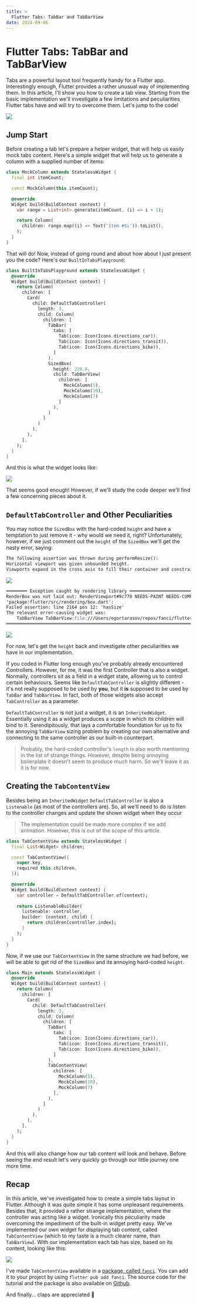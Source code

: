 ```yaml
---
title: >
  Flutter Tabs: TabBar and TabBarView
date: 2024-09-06
---
```


# Flutter Tabs: TabBar and TabBarView

Tabs are a powerful layout tool frequently handy for a Flutter app. Interestingly enough, Flutter provides a rather unusual way of implementing them. In this article, I'll show you how to create a tab view. Starting from the basic implementation we'll investigate a few limitations and peculiarities Flutter tabs have and will try to overcome them. Let's jump to the code!

![](thumb.png)

## Jump Start

Before creating a tab let's prepare a helper widget, that will help us easily mock tabs content. Here's a simple widget that will help us to generate a column with a supplied number of items:

```dart
class MockColumn extends StatelessWidget {
  final int itemCount;

  const MockColumn(this.itemCount);

  @override
  Widget build(BuildContext context) {
    var range = List<int>.generate(itemCount, (i) => i + 1);

    return Column(
      children: range.map((i) => Text('Item #$i')).toList(),
    );
  }
}
```

That will do! Now, instead of going round and about how about I just present you the code? Here's our `BuiltInTabsPlayground`:

```dart
class BuiltInTabsPlayground extends StatelessWidget {
  @override
  Widget build(BuildContext context) {
    return Column(
      children: [
        Card(
          child: DefaultTabController(
            length: 3, 
            child: Column(
              children: [
                TabBar(
                  tabs: [
                    Tab(icon: Icon(Icons.directions_car)),
                    Tab(icon: Icon(Icons.directions_transit)),
                    Tab(icon: Icon(Icons.directions_bike)),
                  ]
                ),
                SizedBox( 
                  height: 220.0,
                  child: TabBarView(
                    children: [
                      MockColumn(5),
                      MockColumn(10),
                      MockColumn(7)
                    ]
                  ),
                )
              ]
            )
          ),
        ),
      ],
    );
  }
}
```

And this is what the widget looks like:

![](built-in.gif)

That seems good enough! However, if we'll study the code deeper we'll find a few concerning pieces about it.

## `DefaultTabController` and Other Peculiarities

You may notice the `SizedBox` with the hard-coded `height` and have a temptation to just remove it - why would we need it, right? Unfortunately, however, if we just comment out the `height` of the `SizedBox` we'll get the nasty error, saying:

```markdown
The following assertion was thrown during performResize():
Horizontal viewport was given unbounded height.
Viewports expand in the cross axis to fill their container and constrain their children to match their extent in the cross axis. In this case, a horizontal viewport was given an unlimited amount of vertical space in which to expand.
```
![](error-p1.png)

```markdown
════════ Exception caught by rendering library ═════════════════════════════════
RenderBox was not laid out: RenderViewport#9c770 NEEDS-PAINT NEEDS-COMPOSITING-BITS-UPDATE
'package:flutter/src/rendering/box.dart':
Failed assertion: line 2164 pos 12: 'hasSize'
The relevant error-causing widget was:
    TabBarView TabBarView:file:///Users/egortarasov/repos/fanci/flutter/lib/tabs/playground.dart:119:26
════════════════════════════════════════════════════════════════════════════════
```

![](error-p2.png)

For now, let's get the `height` back and investigate other peculiarities we have in our implementation.

If you coded in Flutter long enough you've probably already encountered Controllers. However, for me, it was the first Controller that is also a widget. Normally, controllers sit as a field in a widget state, allowing us to control certain behaviours. Seems like `DefaultTabController` is slightly different - it's not really supposed to be used by **you**, but it **is** supposed to be used by `TabBar` and `TabBarView`. In fact, both of those widgets also accept `TabController` as a parameter.

`DefaultTabController` is not just a widget, it is an `InheritedWidget`. Essentially using it as a widget produces a scope in which its children will bind to it. Serendipitously, that lays a comfortable foundation for us to fix the annoying `TabBarView` sizing problem by creating our own alternative and connecting to the same controller as our built-in counterpart.

> Probably, the hard-coded controller's `length` is also worth mentioning in the list of strange things. However, despite being annoying boilerplate it doesn't seem to produce much harm. So we'll leave it as it is for now.

## Creating the `TabContentView`

Besides being an `InheritedWidget` `DefaultTabController` is also a `Listenable` (as most of the controllers are). So, all we'll need to do is listen to the controller changes and update the shown widget when they occur

> The implementation could be made more complex if we add animation. However, this is out of the scope of this article.

```dart
class TabContentView extends StatelessWidget {
  final List<Widget> children;

  const TabContentView({
    super.key,
    required this.children,
  });

  @override
  Widget build(BuildContext context) {
    var controller = DefaultTabController.of(context);
    
    return ListenableBuilder(
      listenable: controller,
      builder: (context, child) {
        return children[controller.index];
      }
    );
  }
}
```

Now, if we use our `TabContentView` in the same structure we had before, we will be able to get rid of the `SizedBox` and its annoying hard-coded `height`.

```dart
class Main extends StatelessWidget {
  @override
  Widget build(BuildContext context) {
    return Column(
      children: [
        Card(
          child: DefaultTabController(
            length: 3, 
            child: Column(
              children: [
                TabBar(
                  tabs: [
                    Tab(icon: Icon(Icons.directions_car)),
                    Tab(icon: Icon(Icons.directions_transit)),
                    Tab(icon: Icon(Icons.directions_bike)),
                  ]
                ),
                TabContentView(
                  children: [
                    MockColumn(5),
                    MockColumn(10),
                    MockColumn(7)
                  ],
                ),
              ]
            )
          ),
        ),
      ],
    );
  }
}
```

And this will also change how our tab content will look and behave. Before seeing the end result let's very quickly go through our little journey one more time.

## Recap

In this article, we've investigated how to create a simple tabs layout in Flutter. Although it was quite simple it has some unpleasant requirements. Besides that, it provided a rather strange implementation, where the controller was acting like a widget. Ironically this peculiarity made overcoming the impediment of the built-in widget pretty easy.  We've implemented our own widget for displaying tab content, called `TabContentView` (which to my taste is a much clearer name, than `TabBarView`). With our implementation each tab has size, based on its content, looking like this:

![](final.gif)

I've made `TabContentView` available in a [package, called `fanci`](https://pub.dev/packages/fanci). You can add it to your project by using `flutter pub add fanci`. The source code for the tutorial and the package is also available on [Github](https://github.com/astorDev/fanci/tree/main/flutter/lib/tabs). 

And finally... claps are appreciated 👏
